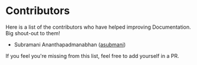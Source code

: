 # Contributors

Here is a list of the contributors who have helped improving Documentation. Big
shout-out to them!

- Subramani Ananthapadmanabhan ([asubmani](https://github.com/asubmani))


If you feel you're missing from this list, feel free to add yourself in a PR.